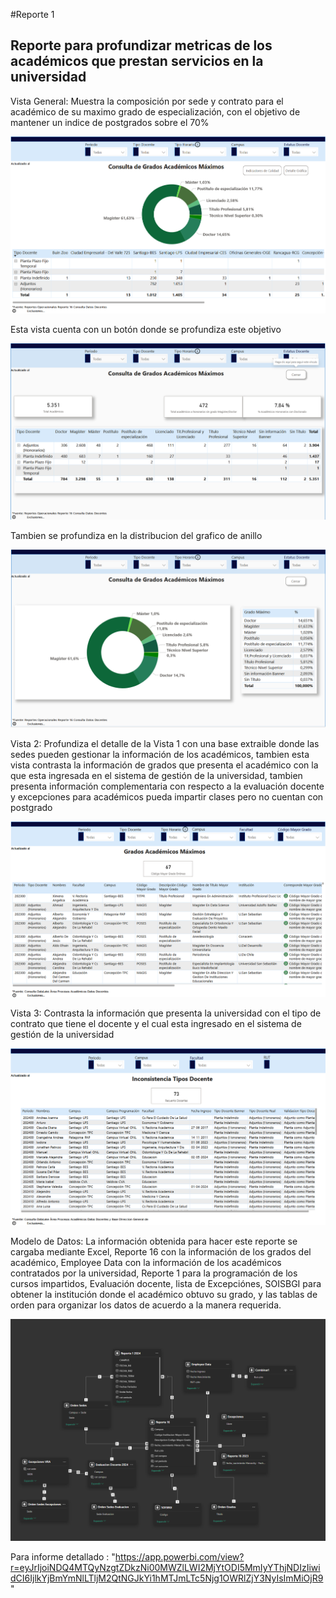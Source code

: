 #Reporte 1

## Reporte para profundizar metricas de los académicos que prestan servicios en la universidad

Vista General: Muestra la composición por sede y contrato para el académico de su maximo grado de especialización, con el objetivo de mantener un indice de postgrados sobre el 70%

![alt text](image.png)

Esta vista cuenta con un botón donde se profundiza este objetivo

![alt text](image-3.png)

Tambien se profundiza en la distribucion del grafico de anillo

![alt text](image-4.png)

Vista 2: Profundiza el detalle de la Vista 1 con una base extraible donde las sedes pueden gestionar la información de los académicos, tambien esta vista contrasta la información de grados que presenta el académico con la que esta ingresada en el sistema de gestión de la universidad, tambien presenta información complementaria con respecto a la evaluación docente y excepciones para académicos pueda impartir clases pero no cuentan con postgrado 

![alt text](image-1.png)

Vista 3: Contrasta la información que presenta la universidad con el tipo de contrato que tiene el docente y el cual esta ingresado en el sistema de gestión de la universidad

![alt text](image-2.png)

Modelo de Datos: La información obtenida para hacer este reporte se cargaba mediante Excel, Reporte 16 con la información de los grados del académico, Employee Data con la información de los académicos contratados por la universidad, Reporte 1 para la programación de los cursos impartidos, Evaluación docente, lista de Excepciónes, SOISBGI para obtener la institución donde el académico obtuvo su grado, y las tablas de orden para organizar los datos de acuerdo a la manera requerida.

![alt text](image-5.png)

Para informe detallado : "https://app.powerbi.com/view?r=eyJrIjoiNDQ4MTQyNzgtZDkzNi00MWZlLWI2MjYtODI5MmIyYThjNDIzIiwidCI6IjlkYjBmYmNlLTljM2QtNGJkYi1hMTJmLTc5Njg1OWRlZjY3NyIsImMiOjR9"